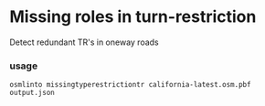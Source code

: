 # Missing roles in turn-restriction

Detect redundant TR's in oneway roads

### usage

`osmlinto missingtyperestrictiontr california-latest.osm.pbf output.json`